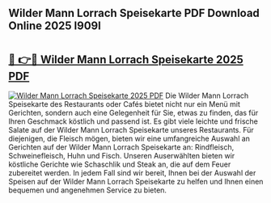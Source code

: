 ## Wilder Mann Lorrach Speisekarte PDF Download Online 2025 l909l

# <h2><a href="http://gc91mp.nevu.top/?p=Wilder+Mann+Lorrach+Speisekarte">🔗 👉🔴 Wilder Mann Lorrach Speisekarte 2025 PDF</a></h2>

[![Wilder Mann Lorrach Speisekarte 2025 PDF](https://i.imgur.com/dBaPXMq.png)](http://gc91mp.nevu.top/?p=Wilder+Mann+Lorrach+Speisekarte)
Die Wilder Mann Lorrach Speisekarte des Restaurants oder Cafés bietet nicht nur ein Menü mit Gerichten, sondern auch eine Gelegenheit für Sie, etwas zu finden, das für Ihren Geschmack köstlich und passend ist. Es gibt viele leichte und frische Salate auf der Wilder Mann Lorrach Speisekarte unseres Restaurants. Für diejenigen, die Fleisch mögen, bieten wir eine umfangreiche Auswahl an Gerichten auf der Wilder Mann Lorrach Speisekarte an: Rindfleisch, Schweinefleisch, Huhn und Fisch. Unseren Auserwählten bieten wir köstliche Gerichte wie Schaschlik und Steak an, die auf dem Feuer zubereitet werden. In jedem Fall sind wir bereit, Ihnen bei der Auswahl der Speisen auf der Wilder Mann Lorrach Speisekarte zu helfen und Ihnen einen bequemen und angenehmen Service zu bieten.
